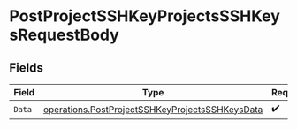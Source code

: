 # PostProjectSSHKeyProjectsSSHKeysRequestBody


## Fields

| Field                                                                                                              | Type                                                                                                               | Required                                                                                                           | Description                                                                                                        |
| ------------------------------------------------------------------------------------------------------------------ | ------------------------------------------------------------------------------------------------------------------ | ------------------------------------------------------------------------------------------------------------------ | ------------------------------------------------------------------------------------------------------------------ |
| `Data`                                                                                                             | [operations.PostProjectSSHKeyProjectsSSHKeysData](../../models/operations/postprojectsshkeyprojectssshkeysdata.md) | :heavy_check_mark:                                                                                                 | N/A                                                                                                                |